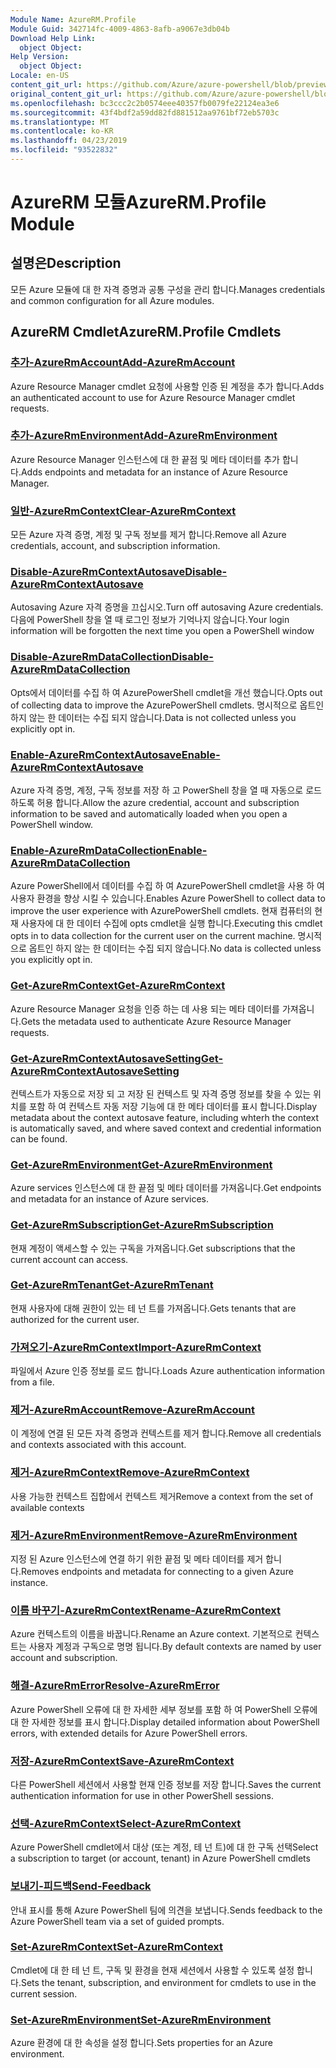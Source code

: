 ```yaml
---
Module Name: AzureRM.Profile
Module Guid: 342714fc-4009-4863-8afb-a9067e3db04b
Download Help Link:
  object Object: 
Help Version:
  object Object: 
Locale: en-US
content_git_url: https://github.com/Azure/azure-powershell/blob/preview/src/ResourceManager/Profile/Commands.Profile/help/AzureRM.Profile.md
original_content_git_url: https://github.com/Azure/azure-powershell/blob/preview/src/ResourceManager/Profile/Commands.Profile/help/AzureRM.Profile.md
ms.openlocfilehash: bc3ccc2c2b0574eee40357fb0079fe22124ea3e6
ms.sourcegitcommit: 43f4bdf2a59dd82fd881512aa9761bf72eb5703c
ms.translationtype: MT
ms.contentlocale: ko-KR
ms.lasthandoff: 04/23/2019
ms.locfileid: "93522832"
---
```

# <span data-ttu-id="e7f18-101">AzureRM 모듈</span><span class="sxs-lookup"><span data-stu-id="e7f18-101">AzureRM.Profile Module</span></span>
## <span data-ttu-id="e7f18-102">설명은</span><span class="sxs-lookup"><span data-stu-id="e7f18-102">Description</span></span>
<span data-ttu-id="e7f18-103">모든 Azure 모듈에 대 한 자격 증명과 공통 구성을 관리 합니다.</span><span class="sxs-lookup"><span data-stu-id="e7f18-103">Manages credentials and common configuration for all Azure modules.</span></span>

## <span data-ttu-id="e7f18-104">AzureRM Cmdlet</span><span class="sxs-lookup"><span data-stu-id="e7f18-104">AzureRM.Profile Cmdlets</span></span>
### [<span data-ttu-id="e7f18-105">추가-AzureRmAccount</span><span class="sxs-lookup"><span data-stu-id="e7f18-105">Add-AzureRmAccount</span></span>](Add-AzureRmAccount.md)
<span data-ttu-id="e7f18-106">Azure Resource Manager cmdlet 요청에 사용할 인증 된 계정을 추가 합니다.</span><span class="sxs-lookup"><span data-stu-id="e7f18-106">Adds an authenticated account to use for Azure Resource Manager cmdlet requests.</span></span>

### [<span data-ttu-id="e7f18-107">추가-AzureRmEnvironment</span><span class="sxs-lookup"><span data-stu-id="e7f18-107">Add-AzureRmEnvironment</span></span>](Add-AzureRmEnvironment.md)
<span data-ttu-id="e7f18-108">Azure Resource Manager 인스턴스에 대 한 끝점 및 메타 데이터를 추가 합니다.</span><span class="sxs-lookup"><span data-stu-id="e7f18-108">Adds endpoints and metadata for an instance of Azure Resource Manager.</span></span>

### [<span data-ttu-id="e7f18-109">일반-AzureRmContext</span><span class="sxs-lookup"><span data-stu-id="e7f18-109">Clear-AzureRmContext</span></span>](Clear-AzureRmContext.md)
<span data-ttu-id="e7f18-110">모든 Azure 자격 증명, 계정 및 구독 정보를 제거 합니다.</span><span class="sxs-lookup"><span data-stu-id="e7f18-110">Remove all Azure credentials, account, and subscription information.</span></span>

### [<span data-ttu-id="e7f18-111">Disable-AzureRmContextAutosave</span><span class="sxs-lookup"><span data-stu-id="e7f18-111">Disable-AzureRmContextAutosave</span></span>](Disable-AzureRmContextAutosave.md)
<span data-ttu-id="e7f18-112">Autosaving Azure 자격 증명을 끄십시오.</span><span class="sxs-lookup"><span data-stu-id="e7f18-112">Turn off autosaving Azure credentials.</span></span>  <span data-ttu-id="e7f18-113">다음에 PowerShell 창을 열 때 로그인 정보가 기억나지 않습니다.</span><span class="sxs-lookup"><span data-stu-id="e7f18-113">Your login information will be forgotten the next time you open a PowerShell window</span></span>

### [<span data-ttu-id="e7f18-114">Disable-AzureRmDataCollection</span><span class="sxs-lookup"><span data-stu-id="e7f18-114">Disable-AzureRmDataCollection</span></span>](Disable-AzureRmDataCollection.md)
<span data-ttu-id="e7f18-115">Opts에서 데이터를 수집 하 여 AzurePowerShell cmdlet을 개선 했습니다.</span><span class="sxs-lookup"><span data-stu-id="e7f18-115">Opts out of collecting data to improve the AzurePowerShell cmdlets.</span></span> <span data-ttu-id="e7f18-116">명시적으로 옵트인 하지 않는 한 데이터는 수집 되지 않습니다.</span><span class="sxs-lookup"><span data-stu-id="e7f18-116">Data is not collected unless you explicitly opt in.</span></span>

### [<span data-ttu-id="e7f18-117">Enable-AzureRmContextAutosave</span><span class="sxs-lookup"><span data-stu-id="e7f18-117">Enable-AzureRmContextAutosave</span></span>](Enable-AzureRmContextAutosave.md)
<span data-ttu-id="e7f18-118">Azure 자격 증명, 계정, 구독 정보를 저장 하 고 PowerShell 창을 열 때 자동으로 로드 하도록 허용 합니다.</span><span class="sxs-lookup"><span data-stu-id="e7f18-118">Allow the azure credential, account and subscription information to be saved and automatically loaded when you open a PowerShell window.</span></span> 

### [<span data-ttu-id="e7f18-119">Enable-AzureRmDataCollection</span><span class="sxs-lookup"><span data-stu-id="e7f18-119">Enable-AzureRmDataCollection</span></span>](Enable-AzureRmDataCollection.md)
<span data-ttu-id="e7f18-120">Azure PowerShell에서 데이터를 수집 하 여 AzurePowerShell cmdlet을 사용 하 여 사용자 환경을 향상 시킬 수 있습니다.</span><span class="sxs-lookup"><span data-stu-id="e7f18-120">Enables Azure PowerShell to collect data to improve the user experience with AzurePowerShell cmdlets.</span></span>
<span data-ttu-id="e7f18-121">현재 컴퓨터의 현재 사용자에 대 한 데이터 수집에 opts cmdlet을 실행 합니다.</span><span class="sxs-lookup"><span data-stu-id="e7f18-121">Executing this cmdlet opts in to data collection for the current user on the current machine.</span></span>
<span data-ttu-id="e7f18-122">명시적으로 옵트인 하지 않는 한 데이터는 수집 되지 않습니다.</span><span class="sxs-lookup"><span data-stu-id="e7f18-122">No data is collected unless you explicitly opt in.</span></span>

### [<span data-ttu-id="e7f18-123">Get-AzureRmContext</span><span class="sxs-lookup"><span data-stu-id="e7f18-123">Get-AzureRmContext</span></span>](Get-AzureRmContext.md)
<span data-ttu-id="e7f18-124">Azure Resource Manager 요청을 인증 하는 데 사용 되는 메타 데이터를 가져옵니다.</span><span class="sxs-lookup"><span data-stu-id="e7f18-124">Gets the metadata used to authenticate Azure Resource Manager requests.</span></span>

### [<span data-ttu-id="e7f18-125">Get-AzureRmContextAutosaveSetting</span><span class="sxs-lookup"><span data-stu-id="e7f18-125">Get-AzureRmContextAutosaveSetting</span></span>](Get-AzureRmContextAutosaveSetting.md)
<span data-ttu-id="e7f18-126">컨텍스트가 자동으로 저장 되 고 저장 된 컨텍스트 및 자격 증명 정보를 찾을 수 있는 위치를 포함 하 여 컨텍스트 자동 저장 기능에 대 한 메타 데이터를 표시 합니다.</span><span class="sxs-lookup"><span data-stu-id="e7f18-126">Display metadata about the context autosave feature, including whterh the context is automatically saved, and where saved context and credential information can be found.</span></span>

### [<span data-ttu-id="e7f18-127">Get-AzureRmEnvironment</span><span class="sxs-lookup"><span data-stu-id="e7f18-127">Get-AzureRmEnvironment</span></span>](Get-AzureRmEnvironment.md)
<span data-ttu-id="e7f18-128">Azure services 인스턴스에 대 한 끝점 및 메타 데이터를 가져옵니다.</span><span class="sxs-lookup"><span data-stu-id="e7f18-128">Get endpoints and metadata for an instance of Azure services.</span></span>

### [<span data-ttu-id="e7f18-129">Get-AzureRmSubscription</span><span class="sxs-lookup"><span data-stu-id="e7f18-129">Get-AzureRmSubscription</span></span>](Get-AzureRmSubscription.md)
<span data-ttu-id="e7f18-130">현재 계정이 액세스할 수 있는 구독을 가져옵니다.</span><span class="sxs-lookup"><span data-stu-id="e7f18-130">Get subscriptions that the current account can access.</span></span>

### [<span data-ttu-id="e7f18-131">Get-AzureRmTenant</span><span class="sxs-lookup"><span data-stu-id="e7f18-131">Get-AzureRmTenant</span></span>](Get-AzureRmTenant.md)
<span data-ttu-id="e7f18-132">현재 사용자에 대해 권한이 있는 테 넌 트를 가져옵니다.</span><span class="sxs-lookup"><span data-stu-id="e7f18-132">Gets tenants that are authorized for the current user.</span></span>

### [<span data-ttu-id="e7f18-133">가져오기-AzureRmContext</span><span class="sxs-lookup"><span data-stu-id="e7f18-133">Import-AzureRmContext</span></span>](Import-AzureRmContext.md)
<span data-ttu-id="e7f18-134">파일에서 Azure 인증 정보를 로드 합니다.</span><span class="sxs-lookup"><span data-stu-id="e7f18-134">Loads Azure authentication information from a file.</span></span>

### [<span data-ttu-id="e7f18-135">제거-AzureRmAccount</span><span class="sxs-lookup"><span data-stu-id="e7f18-135">Remove-AzureRmAccount</span></span>](Remove-AzureRmAccount.md)
<span data-ttu-id="e7f18-136">이 계정에 연결 된 모든 자격 증명과 컨텍스트를 제거 합니다.</span><span class="sxs-lookup"><span data-stu-id="e7f18-136">Remove all credentials and contexts associated with this account.</span></span>

### [<span data-ttu-id="e7f18-137">제거-AzureRmContext</span><span class="sxs-lookup"><span data-stu-id="e7f18-137">Remove-AzureRmContext</span></span>](Remove-AzureRmContext.md)
<span data-ttu-id="e7f18-138">사용 가능한 컨텍스트 집합에서 컨텍스트 제거</span><span class="sxs-lookup"><span data-stu-id="e7f18-138">Remove a context from the set of available contexts</span></span>

### [<span data-ttu-id="e7f18-139">제거-AzureRmEnvironment</span><span class="sxs-lookup"><span data-stu-id="e7f18-139">Remove-AzureRmEnvironment</span></span>](Remove-AzureRmEnvironment.md)
<span data-ttu-id="e7f18-140">지정 된 Azure 인스턴스에 연결 하기 위한 끝점 및 메타 데이터를 제거 합니다.</span><span class="sxs-lookup"><span data-stu-id="e7f18-140">Removes endpoints and metadata for connecting to a given Azure instance.</span></span>

### [<span data-ttu-id="e7f18-141">이름 바꾸기-AzureRmContext</span><span class="sxs-lookup"><span data-stu-id="e7f18-141">Rename-AzureRmContext</span></span>](Rename-AzureRmContext.md)
<span data-ttu-id="e7f18-142">Azure 컨텍스트의 이름을 바꿉니다.</span><span class="sxs-lookup"><span data-stu-id="e7f18-142">Rename an Azure context.</span></span>  <span data-ttu-id="e7f18-143">기본적으로 컨텍스트는 사용자 계정과 구독으로 명명 됩니다.</span><span class="sxs-lookup"><span data-stu-id="e7f18-143">By default contexts are named by user account and subscription.</span></span>

### [<span data-ttu-id="e7f18-144">해결-AzureRmError</span><span class="sxs-lookup"><span data-stu-id="e7f18-144">Resolve-AzureRmError</span></span>](Resolve-AzureRmError.md)
<span data-ttu-id="e7f18-145">Azure PowerShell 오류에 대 한 자세한 세부 정보를 포함 하 여 PowerShell 오류에 대 한 자세한 정보를 표시 합니다.</span><span class="sxs-lookup"><span data-stu-id="e7f18-145">Display detailed information about PowerShell errors, with extended details for Azure PowerShell errors.</span></span>

### [<span data-ttu-id="e7f18-146">저장-AzureRmContext</span><span class="sxs-lookup"><span data-stu-id="e7f18-146">Save-AzureRmContext</span></span>](Save-AzureRmContext.md)
<span data-ttu-id="e7f18-147">다른 PowerShell 세션에서 사용할 현재 인증 정보를 저장 합니다.</span><span class="sxs-lookup"><span data-stu-id="e7f18-147">Saves the current authentication information for use in other PowerShell sessions.</span></span>

### [<span data-ttu-id="e7f18-148">선택-AzureRmContext</span><span class="sxs-lookup"><span data-stu-id="e7f18-148">Select-AzureRmContext</span></span>](Select-AzureRmContext.md)
<span data-ttu-id="e7f18-149">Azure PowerShell cmdlet에서 대상 (또는 계정, 테 넌 트)에 대 한 구독 선택</span><span class="sxs-lookup"><span data-stu-id="e7f18-149">Select a subscription to target (or account, tenant) in Azure PowerShell cmdlets</span></span>

### [<span data-ttu-id="e7f18-150">보내기-피드백</span><span class="sxs-lookup"><span data-stu-id="e7f18-150">Send-Feedback</span></span>](Send-Feedback.md)
<span data-ttu-id="e7f18-151">안내 표시를 통해 Azure PowerShell 팀에 의견을 보냅니다.</span><span class="sxs-lookup"><span data-stu-id="e7f18-151">Sends feedback to the Azure PowerShell team via a set of guided prompts.</span></span>

### [<span data-ttu-id="e7f18-152">Set-AzureRmContext</span><span class="sxs-lookup"><span data-stu-id="e7f18-152">Set-AzureRmContext</span></span>](Set-AzureRmContext.md)
<span data-ttu-id="e7f18-153">Cmdlet에 대 한 테 넌 트, 구독 및 환경을 현재 세션에서 사용할 수 있도록 설정 합니다.</span><span class="sxs-lookup"><span data-stu-id="e7f18-153">Sets the tenant, subscription, and environment for cmdlets to use in the current session.</span></span>

### [<span data-ttu-id="e7f18-154">Set-AzureRmEnvironment</span><span class="sxs-lookup"><span data-stu-id="e7f18-154">Set-AzureRmEnvironment</span></span>](Set-AzureRmEnvironment.md)
<span data-ttu-id="e7f18-155">Azure 환경에 대 한 속성을 설정 합니다.</span><span class="sxs-lookup"><span data-stu-id="e7f18-155">Sets properties for an Azure environment.</span></span>

